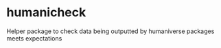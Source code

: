 # humanicheck
Helper package to check data being outputted by humaniverse packages meets expectations
